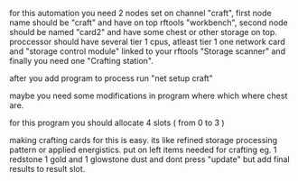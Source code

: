for this automation you need 2 nodes set on channel "craft", first node name should be "craft" and have on top rftools "workbench", second node should be named "card2" and have some chest or other storage on top.
proccessor should have several tier 1 cpus, atleast tier 1 one network card and  "storage control module" linked to your rftools "Storage scanner"
and finally you need one "Crafting station".


after you add program to process run "net setup craft"


maybe you need some modifications in program where which where chest are.

for this program you should allocate 4 slots ( from 0 to 3 )

making crafting cards for this is easy. its like refined storage processing pattern or applied energistics. put on left items needed for crafting eg. 1 redstone 1 gold and 1 glowstone dust and dont press "update" but add final results to result slot.
